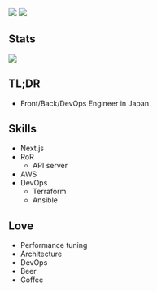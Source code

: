 ![](https://badgen.net/badge/Sleep/failing/red) ![](https://badgen.net/badge/Caffeine/overdose/red)

## Stats
<img src="https://github-readme-stats.vercel.app/api?username=HiroyukiYagihashi&show_icons=true&theme=tokyonight" >

## TL;DR
- Front/Back/DevOps Engineer in Japan

## Skills
- Next.js
- RoR
  - API server
- AWS
- DevOps
  - Terraform
  - Ansible

## Love
- Performance tuning
- Architecture
- DevOps
- Beer
- Coffee

